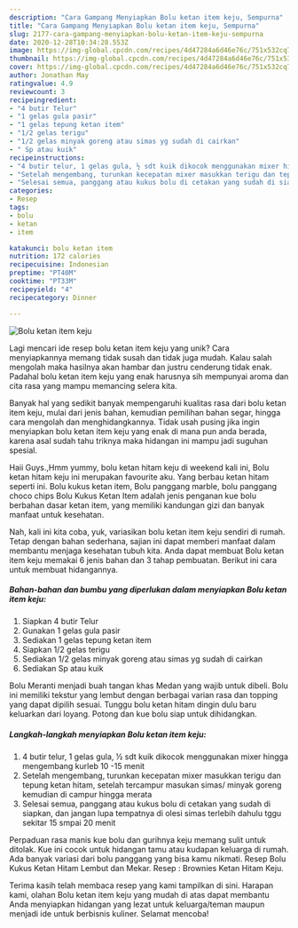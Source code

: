 ```yaml
---
description: "Cara Gampang Menyiapkan Bolu ketan item keju, Sempurna"
title: "Cara Gampang Menyiapkan Bolu ketan item keju, Sempurna"
slug: 2177-cara-gampang-menyiapkan-bolu-ketan-item-keju-sempurna
date: 2020-12-28T10:34:28.553Z
image: https://img-global.cpcdn.com/recipes/4d47284a6d46e76c/751x532cq70/bolu-ketan-item-keju-foto-resep-utama.jpg
thumbnail: https://img-global.cpcdn.com/recipes/4d47284a6d46e76c/751x532cq70/bolu-ketan-item-keju-foto-resep-utama.jpg
cover: https://img-global.cpcdn.com/recipes/4d47284a6d46e76c/751x532cq70/bolu-ketan-item-keju-foto-resep-utama.jpg
author: Jonathan May
ratingvalue: 4.9
reviewcount: 3
recipeingredient:
- "4 butir Telur"
- "1 gelas gula pasir"
- "1 gelas tepung ketan item"
- "1/2 gelas terigu"
- "1/2 gelas minyak goreng atau simas yg sudah di cairkan"
- " Sp atau kuik"
recipeinstructions:
- "4 butir telur, 1 gelas gula, ½ sdt kuik dikocok menggunakan mixer hingga mengembang kurleb 10 -15 menit"
- "Setelah mengembang, turunkan kecepatan mixer masukkan terigu dan tepung ketan hitam, setelah tercampur masukan simas/ minyak goreng kemudian di campur hingga merata"
- "Selesai semua, panggang atau kukus bolu di cetakan yang sudah di siapkan, dan jangan lupa tempatnya di olesi simas terlebih dahulu tggu sekitar 15 smpai 20 menit"
categories:
- Resep
tags:
- bolu
- ketan
- item

katakunci: bolu ketan item 
nutrition: 172 calories
recipecuisine: Indonesian
preptime: "PT40M"
cooktime: "PT33M"
recipeyield: "4"
recipecategory: Dinner

---
```



![Bolu ketan item keju](https://img-global.cpcdn.com/recipes/4d47284a6d46e76c/751x532cq70/bolu-ketan-item-keju-foto-resep-utama.jpg)

Lagi mencari ide resep bolu ketan item keju yang unik? Cara menyiapkannya memang tidak susah dan tidak juga mudah. Kalau salah mengolah maka hasilnya akan hambar dan justru cenderung tidak enak. Padahal bolu ketan item keju yang enak harusnya sih mempunyai aroma dan cita rasa yang mampu memancing selera kita.

Banyak hal yang sedikit banyak mempengaruhi kualitas rasa dari bolu ketan item keju, mulai dari jenis bahan, kemudian pemilihan bahan segar, hingga cara mengolah dan menghidangkannya. Tidak usah pusing jika ingin menyiapkan bolu ketan item keju yang enak di mana pun anda berada, karena asal sudah tahu triknya maka hidangan ini mampu jadi suguhan spesial.

Haii Guys.,Hmm yummy, bolu ketan hitam keju di weekend kali ini, Bolu ketan hitam keju ini merupakan favourite aku. Yang berbau ketan hitam seperti ini. Bolu kukus ketan item, Bolu panggang marble, bolu panggang choco chips Bolu Kukus Ketan Item adalah jenis penganan kue bolu berbahan dasar ketan item, yang memiliki kandungan gizi dan banyak manfaat untuk kesehatan.


Nah, kali ini kita coba, yuk, variasikan bolu ketan item keju sendiri di rumah. Tetap dengan bahan sederhana, sajian ini dapat memberi manfaat dalam membantu menjaga kesehatan tubuh kita. Anda dapat membuat Bolu ketan item keju memakai 6 jenis bahan dan 3 tahap pembuatan. Berikut ini cara untuk membuat hidangannya.

<!--inarticleads1-->

##### Bahan-bahan dan bumbu yang diperlukan dalam menyiapkan Bolu ketan item keju:

1. Siapkan 4 butir Telur
1. Gunakan 1 gelas gula pasir
1. Sediakan 1 gelas tepung ketan item
1. Siapkan 1/2 gelas terigu
1. Sediakan 1/2 gelas minyak goreng atau simas yg sudah di cairkan
1. Sediakan  Sp atau kuik


Bolu Meranti menjadi buah tangan khas Medan yang wajib untuk dibeli. Bolu ini memiliki tekstur yang lembut dengan berbagai varian rasa dan topping yang dapat dipilih sesuai. Tunggu bolu ketan hitam dingin dulu baru keluarkan dari loyang. Potong dan kue bolu siap untuk dihidangkan. 

<!--inarticleads2-->

##### Langkah-langkah menyiapkan Bolu ketan item keju:

1. 4 butir telur, 1 gelas gula, ½ sdt kuik dikocok menggunakan mixer hingga mengembang kurleb 10 -15 menit
1. Setelah mengembang, turunkan kecepatan mixer masukkan terigu dan tepung ketan hitam, setelah tercampur masukan simas/ minyak goreng kemudian di campur hingga merata
1. Selesai semua, panggang atau kukus bolu di cetakan yang sudah di siapkan, dan jangan lupa tempatnya di olesi simas terlebih dahulu tggu sekitar 15 smpai 20 menit


Perpaduan rasa manis kue bolu dan gurihnya keju memang sulit untuk ditolak. Kue ini cocok untuk hidangan tamu atau kudapan keluarga di rumah. Ada banyak variasi dari bolu panggang yang bisa kamu nikmati. Resep Bolu Kukus Ketan Hitam Lembut dan Mekar. Resep : Brownies Ketan Hitam Keju. 

Terima kasih telah membaca resep yang kami tampilkan di sini. Harapan kami, olahan Bolu ketan item keju yang mudah di atas dapat membantu Anda menyiapkan hidangan yang lezat untuk keluarga/teman maupun menjadi ide untuk berbisnis kuliner. Selamat mencoba!
